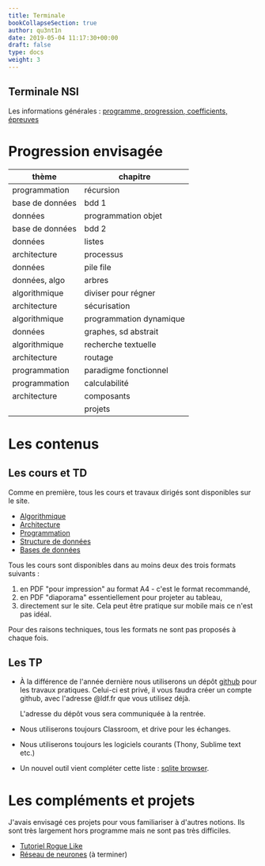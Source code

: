 ```yaml
---
title: Terminale
bookCollapseSection: true
author: qu3nt1n
date: 2019-05-04 11:17:30+00:00
draft: false
type: docs
weight: 3
---
```


## Terminale NSI

Les informations générales : [programme, progression, coefficients, épreuves](organisation/presentation_rentree)

# Progression envisagée


| **thème**       	| **chapitre**          	|
|-----------------	|-----------------------	|
| programmation   	| récursion             	|
| base de données 	| bdd 1                 	|
| données         	| programmation objet   	|
| base de données 	| bdd 2                 	|
| données         	| listes                	|
| architecture    	| processus             	|
| données         	| pile file             	|
| données, algo   	| arbres                	|
| algorithmique   	| diviser pour régner   	|
| architecture    	| sécurisation          	|
| algorithmique   	| programmation dynamique	|
| données         	| graphes, sd abstrait  	|
| algorithmique   	| recherche textuelle   	|
| architecture    	| routage               	|
| programmation   	| paradigme fonctionnel 	|
| programmation   	| calculabilité         	|
| architecture    	| composants            	|
|                 	| projets               	|

# Les contenus

## Les cours et TD

Comme en première, tous les cours et travaux dirigés sont disponibles sur le
site.

* [Algorithmique](algorithmique)
* [Architecture](architecture)
* [Programmation](prog)
* [Structure de données](structures_donnees)
* [Bases de données](bdd)

Tous les cours sont disponibles dans au moins deux des trois formats suivants :

1. en PDF "pour impression" au format A4 - c'est le format recommandé,
2. en PDF "diaporama" essentiellement pour projeter au tableau,
3. directement sur le site. Cela peut être pratique sur mobile mais ce n'est
    pas idéal.

Pour des raisons techniques, tous les formats ne sont pas proposés à chaque
fois.

## Les TP

* À la différence de l'année dernière nous utiliserons un dépôt [github](https://github.com)
    pour les travaux pratiques. Celui-ci est privé, il vous faudra créer un
    compte github, avec l'adresse @ldf.fr que vous utilisez déjà.

    L'adresse du dépôt vous sera communiquée à la rentrée.

* Nous utiliserons toujours Classroom, et drive pour les échanges.

* Nous utiliserons toujours les logiciels courants (Thony, Sublime text etc.)

* Un nouvel outil vient compléter cette liste : [sqlite browser](https://sqlitebrowser.org/).

# Les compléments et projets

J'avais envisagé ces projets pour vous familiariser à d'autres notions.
Ils sont très largement hors programme mais ne sont pas très difficiles.

* [Tutoriel Rogue Like](projets/RogueTuto)
* [Réseau de neurones](projets/NN) (à terminer)
